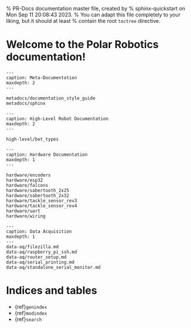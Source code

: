 % PR-Docs documentation master file, created by
% sphinx-quickstart on Mon Sep 11 20:08:43 2023.
% You can adapt this file completely to your liking, but it should at least
% contain the root `toctree` directive.

# Welcome to the Polar Robotics documentation!

```{toctree}
---
caption: Meta-Documentation
maxdepth: 2
---

metadocs/documentation_style_guide
metadocs/sphinx
```

```{toctree}
---
caption: High-Level Robot Documentation
maxdepth: 2
---

high-level/bot_types
```

```{toctree}
---
caption: Hardware Documentation
maxdepth: 1
---

hardware/encoders
hardware/esp32
hardware/falcons
hardware/sabertooth_2x25
hardware/sabertooth_2x32
hardware/tackle_sensor_rev3
hardware/tackle_sensor_rev4
hardware/uart
hardware/wiring
```

```{toctree}
---
caption: Data Acquisition
maxdepth: 1
---
data-aq/filezilla.md
data-aq/raspberry_pi_ssh.md
data-aq/router_setup.md
data-aq/serial_printing.md
data-aq/standalone_serial_monitor.md
```

# Indices and tables

- {ref}`genindex`
- {ref}`modindex`
- {ref}`search`
